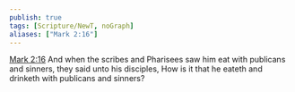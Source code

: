 ```yaml
---
publish: true
tags: [Scripture/NewT, noGraph]
aliases: ["Mark 2:16"]
---
```

[Mark 2:16](https://churchofjesuschrist.org/study/scriptures/nt/mark/2?lang=eng&id=p16#p16) And when the scribes and Pharisees saw him eat with publicans and sinners, they said unto his disciples, How is it that he eateth and drinketh with publicans and sinners?
